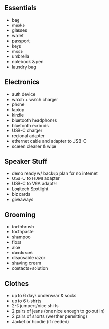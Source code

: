 ## Essentials
- bag
- masks
- glasses
- wallet
- passport
- keys
- meds
- umbrella
- notebook & pen
- laundry bag

## Electronics
- auth device
- watch + watch charger
- phone
- laptop
- kindle
- bluetooth headphones
- bluetooth earbuds
- USB-C charger
- regional adapter
- ethernet cable and adapter to USB-C
- screen cleaner & wipe

## Speaker Stuff
- demo ready w/ backup plan for no internet
- USB-C to HDMI adapter
- USB-C to VGA adapter
- Logitech Spotlight
- biz cards
- giveaways

## Grooming
- toothbrush
- toothpaste
- shampoo
- floss
- aloe
- deodorant
- disposable razor
- shaving cream
- contacts+solution

## Clothes
- up to 6 days underwear & socks
- up to 6 t-shirts
- 2-3 jumpers/nice shirts
- 2 pairs of jeans (one nice enough to go out in)
- 2 pairs of shorts (weather permitting)
- Jacket or hoodie (if needed)
